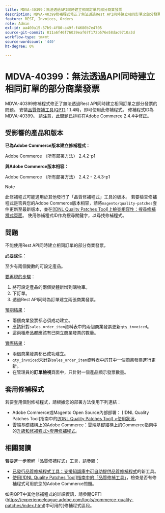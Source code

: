 ```yaml
---
title: MDVA-40399：無法透過API同時建立相同訂單的部分商業發票
description: MDVA-40399修補程式修正了無法透過Rest API同時建立相同訂單之部分發票的問題。 安裝[Quality Patches Tool (QPT)](https://experienceleague.adobe.com/en/docs/commerce-operations/tools/quality-patches-tool/quality-patches-tool-to-self-serve-quality-patches) 1.1.4時，即可使用此修補程式。 修補程式ID為MDVA-40399。 請注意，此問題已排程在Adobe Commerce 2.4.4中修正。
feature: REST, Invoices, Orders
role: Admin
exl-id: aa400a15-57b9-4f80-a49f-f4680b7e4705
source-git-commit: 011a6f46f76029eaf67f172b576e58dac9710a3d
workflow-type: tm+mt
source-wordcount: '440'
ht-degree: 0%

---
```


# MDVA-40399：無法透過API同時建立相同訂單的部分商業發票

MDVA-40399修補程式修正了無法透過Rest API同時建立相同訂單之部分發票的問題。 安裝[品質修補工具(QPT)](https://experienceleague.adobe.com/en/docs/commerce-operations/tools/quality-patches-tool/quality-patches-tool-to-self-serve-quality-patches) 1.1.4時，即可使用此修補程式。 修補程式ID為MDVA-40399。 請注意，此問題已排程在Adobe Commerce 2.4.4中修正。

## 受影響的產品和版本

**已為Adobe Commerce版本建立修補程式：**

Adobe Commerce （所有部署方法） 2.4.2-p1

**與Adobe Commerce版本相容：**

Adobe Commerce （所有部署方法） 2.4.2 - 2.4.3-p1

>[!NOTE]
>
>此修補程式可能適用於其他發行了「品質修補程式」工具的版本。 若要檢查修補程式是否與您的Adobe Commerce版本相容，請將`magento/quality-patches`套件更新至最新版本，並在[[!DNL Quality Patches Tool]上檢查相容性：搜尋修補程式頁面](https://experienceleague.adobe.com/en/docs/commerce-operations/tools/quality-patches-tool/quality-patches-tool-to-self-serve-quality-patches)。 使用修補程式ID作為搜尋關鍵字，以尋找修補程式。

## 問題

不能使用Rest API同時建立相同訂單的部分商業發票。

<u>必要條件</u>：

至少有兩個變數的可設定產品。

<u>要再現的步驟</u>：

1. 將可設定產品的兩個變體新增到購物車。
1. 下訂單。
1. 透過Rest API同時為訂單建立兩張商業發票。

<u>預期結果</u>：

* 兩個商業發票都必須成功建立。
* 應該針對`sales_order_item`資料表中的兩個商業發票更新`qty_invoiced`。
* 這兩種產品都應該有已開立商業發票的數量。

<u>實際結果</u>：

* 兩個商業發票都已成功建立。
* `qty_invoiced`未針對`sales_order_item`資料表中的其中一個商業發票進行更新。
* 在管理員的&#x200B;**訂單檢視**&#x200B;頁面中，只針對一個產品顯示發票數量。

## 套用修補程式

若要套用個別修補程式，請根據您的部署方法使用下列連結：

* Adobe Commerce或Magento Open Source內部部署： [!DNL Quality Patches Tool]指南中的[[!DNL Quality Patches Tool] >使用狀況](/help/tools/quality-patches-tool/usage.md)。
* 雲端基礎結構上的Adobe Commerce：雲端基礎結構上的Commerce指南中的[升級和修補程式>套用修補程式](https://experienceleague.adobe.com/docs/commerce-cloud-service/user-guide/develop/upgrade/apply-patches.html)。

## 相關閱讀

若要進一步瞭解「品質修補程式」工具，請參閱：

* [已發行品質修補程式工具：支援知識庫中可自助提供品質修補程式](https://experienceleague.adobe.com/en/docs/commerce-operations/tools/quality-patches-tool/quality-patches-tool-to-self-serve-quality-patches)的新工具。
* [使用[!DNL Quality Patches Tool]指南中的「品質修補工具」](/help/tools/quality-patches-tool/patches-available-in-qpt/check-patch-for-magento-issue-with-magento-quality-patches.md)，檢查是否有修補程式可用於您的Adobe Commerce問題。

如需QPT中其他修補程式的詳細資訊，請參閱QPT](https://experienceleague.adobe.com/tools/commerce-quality-patches/index.html)中可用的[修補程式區段。
